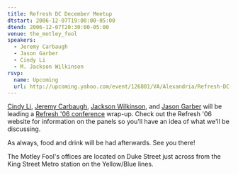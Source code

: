 ```yaml
---
title: Refresh DC December Meetup
dtstart: 2006-12-07T19:00:00-05:00
dtend: 2006-12-07T20:30:00-05:00
venue: the_motley_fool
speakers:
  - Jeremy Carbaugh
  - Jason Garber
  - Cindy Li
  - M. Jackson Wilkinson
rsvp:
  name: Upcoming
  url: http://upcoming.yahoo.com/event/126801/VA/Alexandria/Refresh-DC-December-Meetup/The-Motley-Fool/
---
```


[Cindy Li](http://cindyli.com/), [Jeremy Carbaugh](http://carbauja.com/), [Jackson Wilkinson](http://jounce.net/), and [Jason Garber](http://sixtwothree.org/) will be leading a [Refresh '06 conference](http://refresh06.com/) wrap-up. Check out the Refresh '06 website for information on the panels so you'll have an idea of what we'll be discussing.

As always, food and drink will be had afterwards. See you there!

The Motley Fool's offices are located on Duke Street just across from the King Street Metro station on the Yellow/Blue lines.